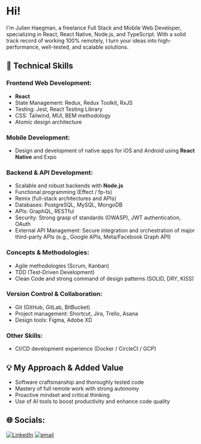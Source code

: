 # Hi!

I'm Julien Haegman, a freelance Full Stack and Mobile Web Developer, specializing in React, React Native, Node.js, and TypeScript. With a solid track record of working 100% remotely, I turn your ideas into high-performance, well-tested, and scalable solutions.

## 🔧 Technical Skills

### Frontend Web Development:

- **React**
- State Management: Redux, Redux Toolkit, RxJS
- Testing: Jest, React Testing Library
- CSS: Tailwind, MUI, BEM methodology
- Atomic design architecture

### Mobile Development:

- Design and development of native apps for iOS and Android using **React Native** and Expo

### Backend & API Development:

- Scalable and robust backends with **Node.js**
- Functional programming (Effect / fp-ts)
- Remix (full-stack architectures and APIs)
- Databases: PostgreSQL, MySQL, MongoDB
- APIs: GraphQL, RESTful
- Security: Strong grasp of standards (OWASP), JWT authentication, OAuth
- External API Management: Secure integration and orchestration of major third-party APIs (e.g., Google APIs, Meta/Facebook Graph API)

### Concepts & Methodologies:

- Agile methodologies (Scrum, Kanban)
- TDD (Test-Driven Development)
- Clean Code and strong command of design patterns (SOLID, DRY, KISS)

### Version Control & Collaboration:

- Git (GitHub, GitLab, BitBucket)
- Project management: Shortcut, Jira, Trello, Asana
- Design tools: Figma, Adobe XD

### Other Skills:

- CI/CD development experience (Docker / CircleCI / GCP)

## 💡 My Approach & Added Value

- Software craftsmanship and thoroughly tested code
- Mastery of full remote work with strong autonomy
- Proactive mindset and critical thinking
- Use of AI tools to boost productivity and enhance code quality

## 🌐 Socials:

[![LinkedIn](https://img.shields.io/badge/LinkedIn-%230077B5.svg?logo=linkedin&logoColor=white)](https://linkedin.com/in/julien-haegman) [![email](https://img.shields.io/badge/Email-D14836?logo=gmail&logoColor=white)](mailto:julien@jhaegman.com)
